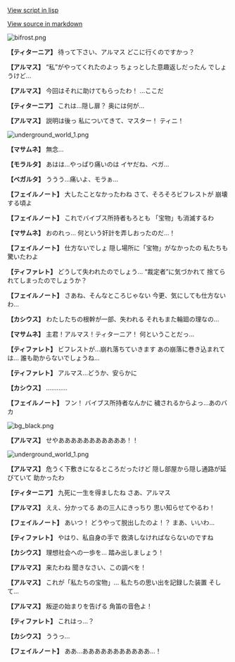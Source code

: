 [View script in lisp](../scripts/101304050.txt)

[View source in markdown](101304050.md)

![bifrost.png](../images/backgrounds/bifrost.png)

**【ティターニア】**
待って下さい、アルマス
どこに行くのですかっ？

**【アルマス】**
“私”がやってくれたのよっ
ちょっとした意趣返しだったん
でしょうけど…

**【アルマス】**
今回はそれに助けてもらったわ！
…ここだ

**【ティターニア】**
これは…隠し扉？
奥には何が…

**【アルマス】**
説明は後っ
私についてきて、マスター！
ティニ！

![underground_world_1.png](../images/backgrounds/underground_world_1.png)

**【マサムネ】**
無念…

**【モラルタ】**
あはは…やっぱり痛いのは
イヤだね、ベガ…

**【ベガルタ】**
ううう…痛いよ、モラぁ…

**【フェイルノート】**
大したことなかったわね
さて、そろそろビフレストが
崩壊する頃よ

**【フェイルノート】**
これでバイブス所持者もろとも
「宝物」も消滅するわ

**【マサムネ】**
おのれっ…
何という奸計を弄しおったのだ…！

**【フェイルノート】**
仕方ないでしょ
隠し場所に「宝物」がなかったの
私たちも驚いたわよ

**【ティファレト】**
どうして失われたのでしょう…
“裁定者”に気づかれて
捨てられてしまったのでしょうか？

**【フェイルノート】**
さあね、そんなところじゃない
今更、気にしても仕方ないわ…

**【カシウス】**
わたしたちの根幹が一部、失われる
それもまた輪廻の理なの…

**【マサムネ】**
主君！アルマス！ティターニア！
何ということだっ…

**【ティファレト】**
ビフレストが…崩れ落ちていきます
あの崩落に巻き込まれては…
誰も助からないでしょうね…

**【ティファレト】**
アルマス…どうか、安らかに

**【カシウス】**
…………

**【フェイルノート】**
フン！
バイブス所持者なんかに
穢されるからよっ…あのバカ

![bg_black.png](../images/backgrounds/bg_black.png)

**【アルマス】**
せやあああああああああああ！！

![underground_world_1.png](../images/backgrounds/underground_world_1.png)

**【アルマス】**
危うく下敷きになるところだったけど
隠し部屋から隠し通路が延びていて
助かったわ

**【ティターニア】**
九死に一生を得ましたね
さあ、アルマス

**【アルマス】**
ええ、分かってる
あの三人にきっちり
思い知らせてやるわ！

**【フェイルノート】**
あいつ！
どうやって脱出したのよ！？
まあ、いいわ…

**【ティファレト】**
やはり、私自身の手で
救済しなければならないのですね

**【カシウス】**
理想社会への一歩を…
踏み出しましょう！

**【アルマス】**
来たわね
聞きなさい、この調べを！

**【アルマス】**
これが「私たちの宝物」…
私たちの思い出を記録した装置
そして…

**【アルマス】**
叛逆の始まりを告げる
角笛の音色よ！

**【ティファレト】**
これはっ…？

**【カシウス】**
ううっ…

**【フェイルノート】**
ああ…あああああああああああ…！